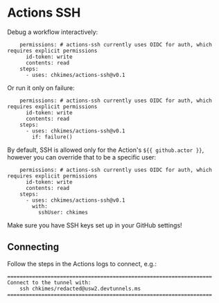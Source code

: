 # Actions SSH

Debug a workflow interactively:

```
    permissions: # actions-ssh currently uses OIDC for auth, which requires explicit permissions
      id-token: write
      contents: read
    steps:
      - uses: chkimes/actions-ssh@v0.1
```

Or run it only on failure:

```
    permissions: # actions-ssh currently uses OIDC for auth, which requires explicit permissions
      id-token: write
      contents: read
    steps:
      - uses: chkimes/actions-ssh@v0.1
        if: failure()
```

By default, SSH is allowed only for the Action's `${{ github.actor }}`, however you can override that to be a specific user:

```
    permissions: # actions-ssh currently uses OIDC for auth, which requires explicit permissions
      id-token: write
      contents: read
    steps:
      - uses: chkimes/actions-ssh@v0.1
        with:
          sshUser: chkimes
```

Make sure you have SSH keys set up in your GitHub settings!

## Connecting

Follow the steps in the Actions logs to connect, e.g.:

```
==================================================================
Connect to the tunnel with:
    ssh chkimes/redacted@usw2.devtunnels.ms
==================================================================
```
